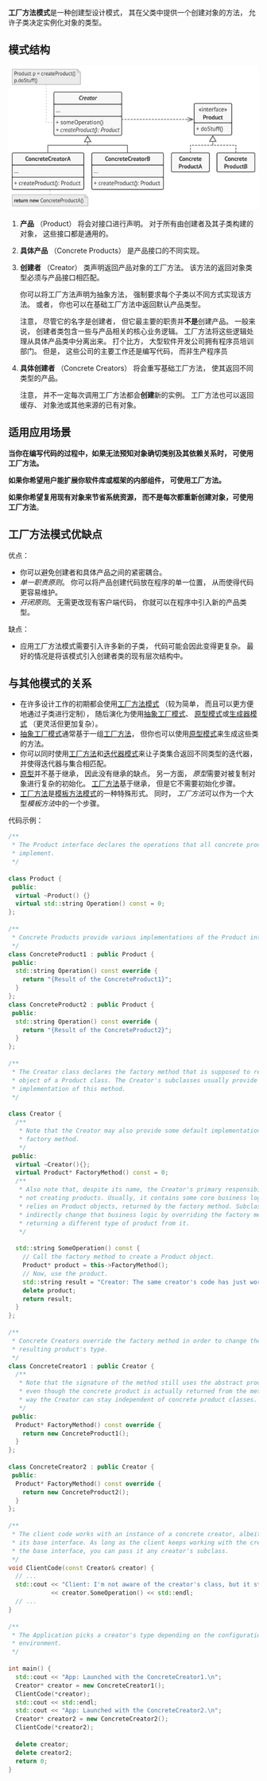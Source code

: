 **工厂方法模式**是一种创建型设计模式， 其在父类中提供一个创建对象的方法， 允许子类决定实例化对象的类型。

## 模式结构

![工厂方法模式结构](image/Pasted%20image%2020220607112052.png)

1. **产品** （Product） 将会对接口进行声明。 对于所有由创建者及其子类构建的对象， 这些接口都是通用的。

2. **具体产品** （Concrete Products） 是产品接口的不同实现。

3. **创建者** （Creator） 类声明返回产品对象的工厂方法。 该方法的返回对象类型必须与产品接口相匹配。

   你可以将工厂方法声明为抽象方法， 强制要求每个子类以不同方式实现该方法。 或者， 你也可以在基础工厂方法中返回默认产品类型。

   注意， 尽管它的名字是创建者， 但它最主要的职责并**不是**创建产品。 一般来说， 创建者类包含一些与产品相关的核心业务逻辑。 工厂方法将这些逻辑处理从具体产品类中分离出来。 打个比方， 大型软件开发公司拥有程序员培训部门。 但是， 这些公司的主要工作还是编写代码， 而非生产程序员

4. **具体创建者** （Concrete Creators） 将会重写基础工厂方法， 使其返回不同类型的产品。

   注意， 并不一定每次调用工厂方法都会**创建**新的实例。 工厂方法也可以返回缓存、 对象池或其他来源的已有对象。

## 适用应用场景

**当你在编写代码的过程中，如果无法预知对象确切类别及其依赖关系时， 可使用工厂方法。**

 **如果你希望用户能扩展你软件库或框架的内部组件， 可使用工厂方法。**

**如果你希望复用现有对象来节省系统资源， 而不是每次都重新创建对象，可使用工厂方法**。

## 工厂方法模式优缺点

优点：

-  你可以避免创建者和具体产品之间的紧密耦合。
-  *单一职责原则*。 你可以将产品创建代码放在程序的单一位置， 从而使得代码更容易维护。
-  *开闭原则*。 无需更改现有客户端代码， 你就可以在程序中引入新的产品类型。

缺点：

+ 应用工厂方法模式需要引入许多新的子类， 代码可能会因此变得更复杂。 最好的情况是将该模式引入创建者类的现有层次结构中。

## 与其他模式的关系

- 在许多设计工作的初期都会使用[工厂方法模式](https://refactoringguru.cn/design-patterns/factory-method) （较为简单， 而且可以更方便地通过子类进行定制）， 随后演化为使用[抽象工厂模式](https://refactoringguru.cn/design-patterns/abstract-factory)、 [原型模式](https://refactoringguru.cn/design-patterns/prototype)或[生成器模式](https://refactoringguru.cn/design-patterns/builder) （更灵活但更加复杂）。
- [抽象工厂模式](https://refactoringguru.cn/design-patterns/abstract-factory)通常基于一组[工厂方法](https://refactoringguru.cn/design-patterns/factory-method)， 但你也可以使用[原型模式](https://refactoringguru.cn/design-patterns/prototype)来生成这些类的方法。
- 你可以同时使用[工厂方法](https://refactoringguru.cn/design-patterns/factory-method)和[迭代器模式](https://refactoringguru.cn/design-patterns/iterator)来让子类集合返回不同类型的迭代器， 并使得迭代器与集合相匹配。
- [原型](https://refactoringguru.cn/design-patterns/prototype)并不基于继承， 因此没有继承的缺点。 另一方面， *原型*需要对被复制对象进行复杂的初始化。 [工厂方法](https://refactoringguru.cn/design-patterns/factory-method)基于继承， 但是它不需要初始化步骤。
- [工厂方法](https://refactoringguru.cn/design-patterns/factory-method)是[模板方法模式](https://refactoringguru.cn/design-patterns/template-method)的一种特殊形式。 同时， *工厂方法*可以作为一个大型*模板方法*中的一个步骤。

代码示例：

```C++
/**
 * The Product interface declares the operations that all concrete products must
 * implement.
 */

class Product {
 public:
  virtual ~Product() {}
  virtual std::string Operation() const = 0;
};

/**
 * Concrete Products provide various implementations of the Product interface.
 */
class ConcreteProduct1 : public Product {
 public:
  std::string Operation() const override {
    return "{Result of the ConcreteProduct1}";
  }
};
class ConcreteProduct2 : public Product {
 public:
  std::string Operation() const override {
    return "{Result of the ConcreteProduct2}";
  }
};

/**
 * The Creator class declares the factory method that is supposed to return an
 * object of a Product class. The Creator's subclasses usually provide the
 * implementation of this method.
 */

class Creator {
  /**
   * Note that the Creator may also provide some default implementation of the
   * factory method.
   */
 public:
  virtual ~Creator(){};
  virtual Product* FactoryMethod() const = 0;
  /**
   * Also note that, despite its name, the Creator's primary responsibility is
   * not creating products. Usually, it contains some core business logic that
   * relies on Product objects, returned by the factory method. Subclasses can
   * indirectly change that business logic by overriding the factory method and
   * returning a different type of product from it.
   */

  std::string SomeOperation() const {
    // Call the factory method to create a Product object.
    Product* product = this->FactoryMethod();
    // Now, use the product.
    std::string result = "Creator: The same creator's code has just worked with " + product->Operation();
    delete product;
    return result;
  }
};

/**
 * Concrete Creators override the factory method in order to change the
 * resulting product's type.
 */
class ConcreteCreator1 : public Creator {
  /**
   * Note that the signature of the method still uses the abstract product type,
   * even though the concrete product is actually returned from the method. This
   * way the Creator can stay independent of concrete product classes.
   */
 public:
  Product* FactoryMethod() const override {
    return new ConcreteProduct1();
  }
};

class ConcreteCreator2 : public Creator {
 public:
  Product* FactoryMethod() const override {
    return new ConcreteProduct2();
  }
};

/**
 * The client code works with an instance of a concrete creator, albeit through
 * its base interface. As long as the client keeps working with the creator via
 * the base interface, you can pass it any creator's subclass.
 */
void ClientCode(const Creator& creator) {
  // ...
  std::cout << "Client: I'm not aware of the creator's class, but it still works.\n"
            << creator.SomeOperation() << std::endl;
  // ...
}

/**
 * The Application picks a creator's type depending on the configuration or
 * environment.
 */

int main() {
  std::cout << "App: Launched with the ConcreteCreator1.\n";
  Creator* creator = new ConcreteCreator1();
  ClientCode(*creator);
  std::cout << std::endl;
  std::cout << "App: Launched with the ConcreteCreator2.\n";
  Creator* creator2 = new ConcreteCreator2();
  ClientCode(*creator2);

  delete creator;
  delete creator2;
  return 0;
}
```

